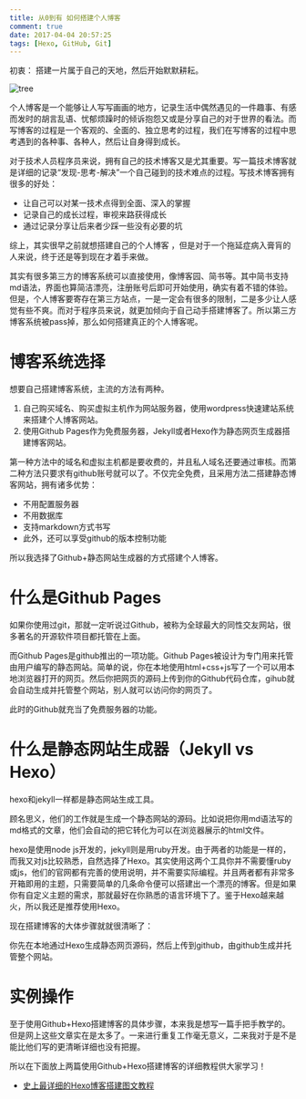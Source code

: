 ```yaml
---
title: 从0到有 如何搭建个人博客
comment: true
date: 2017-04-04 20:57:25
tags: [Hexo, GitHub, Git]
---
```


初衷： 搭建一片属于自己的天地，然后开始默默耕耘。

![tree](/img/tree1.png)

个人博客是一个能够让人写写画画的地方，记录生活中偶然遇见的一件趣事、有感而发时的胡言乱语、忧郁烦躁时的倾诉抱怨又或是分享自己的对于世界的看法。而写博客的过程是一个客观的、全面的、独立思考的过程，我们在写博客的过程中思考遇到的各种事、各种人，然后让自身得到成长。

<!-- more -->

对于技术人员程序员来说，拥有自己的技术博客又是尤其重要。写一篇技术博客就是详细的记录“发现-思考-解决”一个自己碰到的技术难点的过程。写技术博客拥有很多的好处：

- 让自己可以对某一技术点得到全面、深入的掌握
- 记录自己的成长过程，审视来路获得成长
- 通过记录分享让后来者少踩一些没有必要的坑

综上，其实很早之前就想搭建自己的个人博客 ，但是对于一个拖延症病入膏肓的人来说，终于还是等到现在才着手来做。

其实有很多第三方的博客系统可以直接使用，像博客园、简书等。其中简书支持md语法，界面也算简洁漂亮，注册账号后即可开始使用，确实有着不错的体验。但是，个人博客要寄存在第三方站点，一是一定会有很多的限制，二是多少让人感觉有些不爽。而对于程序员来说，就更加倾向于自己动手搭建博客了。所以第三方博客系统被pass掉，那么如何搭建真正的个人博客呢。

# 博客系统选择

想要自己搭建博客系统，主流的方法有两种。

1. 自己购买域名、购买虚拟主机作为网站服务器，使用wordpress快速建站系统来搭建个人博客网站。
2. 使用Github Pages作为免费服务器，Jekyll或者Hexo作为静态网页生成器搭建博客网站。

第一种方法中的域名和虚拟主机都是要收费的，并且私人域名还要通过审核。而第二种方法只要求有github账号就可以了。不仅完全免费，且采用方法二搭建静态博客网站，拥有诸多优势：

- 不用配置服务器
- 不用数据库
- 支持markdown方式书写
- 此外，还可以享受github的版本控制功能

所以我选择了Github+静态网站生成器的方式搭建个人博客。

# 什么是Github Pages

如果你使用过git，那就一定听说过Github，被称为全球最大的同性交友网站，很多著名的开源软件项目都托管在上面。

而Github Pages是github推出的一项功能。Github Pages被设计为专门用来托管由用户编写的静态网站。简单的说，你在本地使用html+css+js写了一个可以用本地浏览器打开的网页。然后你把网页的源码上传到你的Github代码仓库，gihub就会自动生成并托管整个网站，别人就可以访问你的网页了。

此时的Github就充当了免费服务器的功能。

# 什么是静态网站生成器（Jekyll vs Hexo）

hexo和jekyll一样都是静态网站生成工具。

顾名思义，他们的工作就是生成一个静态网站的源码。比如说把你用md语法写的md格式的文章，他们会自动的把它转化为可以在浏览器展示的html文件。

hexo是使用node js开发的，jekyll则是用ruby开发。由于两者的功能是一样的，而我又对js比较熟悉，自然选择了Hexo。其实使用这两个工具你并不需要懂ruby或js，他们的官网都有完善的使用说明，并不需要实际编程。并且两者都有非常多开箱即用的主题，只需要简单的几条命令便可以搭建出一个漂亮的博客。但是如果你有自定义主题的需求，那就最好在你熟悉的语言环境下了。鉴于Hexo越来越火，所以我还是推荐使用Hexo。

现在搭建博客的大体步骤就就很清晰了：

你先在本地通过Hexo生成静态网页源码，然后上传到github，由github生成并托管整个网站。

# 实例操作

至于使用Github+Hexo搭建博客的具体步骤，本来我是想写一篇手把手教学的。但是网上这些文章实在是太多了。一来进行重复工作毫无意义，二来我对于是不是能比他们写的更清晰详细也没有把握。

所以在下面放上两篇使用Github+Hexo搭建博客的详细教程供大家学习！

- [史上最详细的Hexo博客搭建图文教程](https://xuanwo.org/2015/03/26/hexo-intor/)



